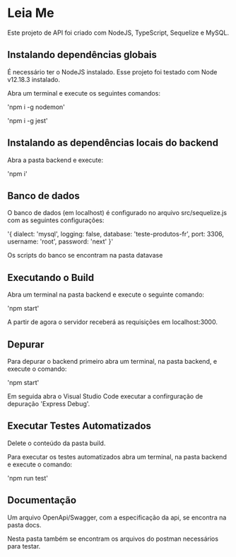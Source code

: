 # Leia Me

Este projeto de API foi criado com NodeJS, TypeScript, Sequelize e MySQL.

## Instalando dependências globais

É necessário ter o NodeJS instalado. Esse projeto foi testado com Node v12.18.3 instalado.

Abra um terminal e execute os seguintes comandos:


'npm i -g nodemon'

'npm i -g jest'


## Instalando as dependências locais do backend

Abra a pasta backend e execute:

'npm i'

## Banco de dados

O banco de dados (em localhost) é configurado no arquivo src/sequelize.js com as seguintes configurações:

'{
  dialect: 'mysql',
  logging: false,
  database: 'teste-produtos-fr',
  port: 3306,
  username: 'root',
  password: 'next'
}'

Os scripts do banco se encontram na pasta datavase

## Executando o Build

Abra um terminal na pasta backend e execute o seguinte comando:

'npm start'

A partir de agora o servidor receberá as requisições em localhost:3000.

## Depurar 

Para depurar o backend primeiro abra um terminal, na pasta backend, e execute o comando:

'npm start'

Em seguida abra o Visual Studio Code executar a confirguração de depuração 'Express Debug'.

## Executar Testes Automatizados

Delete o conteúdo da pasta build.

Para executar os testes automatizados abra um terminal, na pasta backend e execute o comando:

'npm run test'

## Documentação

Um arquivo OpenApi/Swagger, com a especificação da api, se encontra na pasta docs.

Nesta pasta também se encontram os arquivos do postman necessários para testar.
